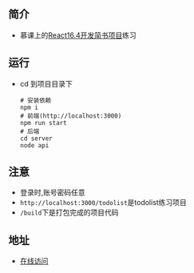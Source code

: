## 简介
- 慕课上的[React16.4开发简书项目](https://coding.imooc.com/class/229.html)练习

## 运行
- cd 到项目目录下
  ```shell
  # 安装依赖
  npm i
  # 前端(http://localhost:3000)
  npm run start
  # 后端
  cd server
  node api
  ```

## 注意
- 登录时,账号密码任意
- `http://localhost:3000/todolist`是todolist练习项目
- `/build`下是打包完成的项目代码

## 地址
- [在线访问](https://soitwaterdemos.github.io/react-jianshu/build/#/)